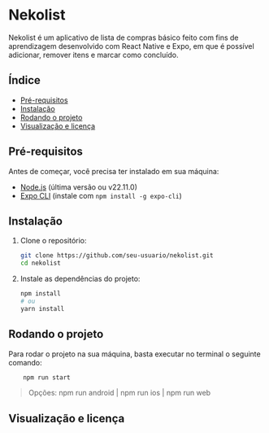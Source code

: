 # Nekolist

Nekolist é um aplicativo de lista de compras básico feito com fins de aprendizagem desenvolvido com React Native e Expo, em que é possível adicionar, remover itens e marcar como concluído.

## Índice

- [Pré-requisitos](#pré-requisitos)
- [Instalação](#instalação)
- [Rodando o projeto](#rodando-o-projeto)
- [Visualização e licença](#visualização-e-licença)

## Pré-requisitos

Antes de começar, você precisa ter instalado em sua máquina:

- [Node.js](https://nodejs.org/) (última versão ou v22.11.0)
- [Expo CLI](https://docs.expo.dev/get-started/installation/) (instale com `npm install -g expo-cli`)


## Instalação

1. Clone o repositório:

   ```bash
   git clone https://github.com/seu-usuario/nekolist.git
   cd nekolist

2. Instale as dependências do projeto:

    ```bash
    npm install
    # ou
    yarn install


## Rodando o projeto

Para rodar o projeto na sua máquina, basta executar no terminal o seguinte comando:
    
```bash
    npm run start
```
> Opções:
 npm run android | npm run ios | npm run web

## Visualização e licença


